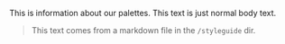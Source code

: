 This is information about our palettes. This text is just normal body text.

> This text comes from a markdown file in the `/styleguide` dir.
